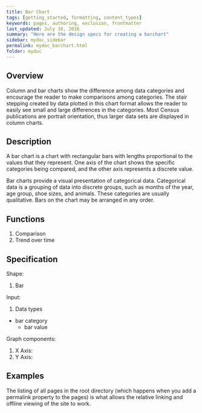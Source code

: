 ```yaml
---
title: Bar Chart
tags: [getting_started, formatting, content_types]
keywords: pages, authoring, exclusion, frontmatter
last_updated: July 16, 2016
summary: "Here are the design specs for creating a barchart"
sidebar: mydoc_sidebar
permalink: mydoc_barchart.html
folder: mydoc
---
```


## Overview
Column and bar charts show the difference among data categories and encourage the reader to make comparisons among categories. The stair stepping created by data plotted in this chart format allows the reader to easily see small and large differences in the categories. Most Census publications are portrait orientation, thus larger data sets are displayed in column charts.

## Description
A bar chart is a chart with rectangular bars with lengths proportional to the values that they represent.  One axis of the chart shows the specific categories being compared, and the other axis represents a discrete value.

Bar charts provide a visual presentation of categorical data. Categorical data is a grouping of data into discrete groups, such as months of the year, age group, shoe sizes, and animals. These categories are usually qualitative. Bars on the chart may be arranged in any order.

## Functions

1. Comparison
2. Trend over time

## Specification

Shape:
1. Bar

Input:
1. Data types
  - bar category
    + bar value

Graph components:
1. X Axis:
2. Y Axis:

## Examples
The listing of all pages in the root directory (which happens when you add a permalink property to the pages) is what allows the relative linking and offline viewing of the site to work.
